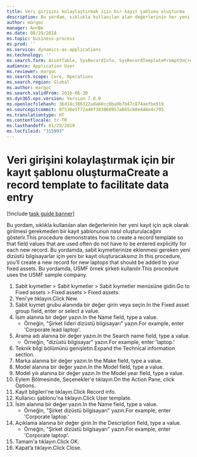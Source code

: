 ```yaml
---
title: Veri girişini kolaylaştırmak için bir kayıt şablonu oluşturma
description: Bu yordam, sıklıkla kullanılan alan değerlerinin her yeni kayıt için açık olarak girilmesi gerekmeden bir kayıt şablonunun nasıl oluşturulacağını gösterir.
author: margoc
manager: AnnBe
ms.date: 08/29/2018
ms.topic: business-process
ms.prod: ''
ms.service: dynamics-ax-applications
ms.technology: ''
ms.search.form: AssetTable, SysRecordInfo, SysRecordTemplatePromptOnCreate
audience: Application User
ms.reviewer: margoc
ms.search.scope: Core, Operations
ms.search.region: Global
ms.author: margoc
ms.search.validFrom: 2016-06-30
ms.dyn365.ops.version: Version 7.0.0
ms.openlocfilehash: 36d14c386322adab0cc0ba9b7b47c874aefbe519
ms.sourcegitcommit: 0f530e5f72a40f383868957a6b5cb0e446e4c795
ms.translationtype: HT
ms.contentlocale: tr-TR
ms.lasthandoff: 01/29/2019
ms.locfileid: "315993"
---
```

# <a name="create-a-record-template-to-facilitate-data-entry"></a><span data-ttu-id="66782-103">Veri girişini kolaylaştırmak için bir kayıt şablonu oluşturma</span><span class="sxs-lookup"><span data-stu-id="66782-103">Create a record template to facilitate data entry</span></span>

[!include [task guide banner](../../includes/task-guide-banner.md)]

<span data-ttu-id="66782-104">Bu yordam, sıklıkla kullanılan alan değerlerinin her yeni kayıt için açık olarak girilmesi gerekmeden bir kayıt şablonunun nasıl oluşturulacağını gösterir.</span><span class="sxs-lookup"><span data-stu-id="66782-104">This procedure demonstrates how to create a record template so that field values that are used often do not have to be entered explicitly for each new record.</span></span> <span data-ttu-id="66782-105">Bu yordamda, sabit kıymetlerinize eklenmesi gereken yeni dizüstü bilgisayarlar için yeni bir kayıt oluşturacaksınız.</span><span class="sxs-lookup"><span data-stu-id="66782-105">In this procedure, you’ll create a new record for new laptops that should be added to your fixed assets.</span></span> <span data-ttu-id="66782-106">Bu yordamda, USMF örnek şirketi kullanılır.</span><span class="sxs-lookup"><span data-stu-id="66782-106">This procedure uses the USMF sample company.</span></span>

1. <span data-ttu-id="66782-107">Sabit kıymetler > Sabit kıymetler > Sabit kıymetler menüsüne gidin.</span><span class="sxs-lookup"><span data-stu-id="66782-107">Go to Fixed assets > Fixed assets > Fixed assets.</span></span>
2. <span data-ttu-id="66782-108">Yeni'ye tıklayın.</span><span class="sxs-lookup"><span data-stu-id="66782-108">Click New.</span></span>
3. <span data-ttu-id="66782-109">Sabit kıymet grubu alanında bir değer girin veya seçin.</span><span class="sxs-lookup"><span data-stu-id="66782-109">In the Fixed asset group field, enter or select a value.</span></span>
4. <span data-ttu-id="66782-110">İsim alanına bir değer yazın.</span><span class="sxs-lookup"><span data-stu-id="66782-110">In the Name field, type a value.</span></span>
    * <span data-ttu-id="66782-111">Örneğin, "Şirket lideri dizüstü bilgisayarı" yazın.</span><span class="sxs-lookup"><span data-stu-id="66782-111">For example, enter 'Corporate lead laptop'.</span></span>  
5. <span data-ttu-id="66782-112">Arama adı alanına bir değer yazın.</span><span class="sxs-lookup"><span data-stu-id="66782-112">In the Search name field, type a value.</span></span>
    * <span data-ttu-id="66782-113">Örneğin, "dizüstü bilgisayar" yazın.</span><span class="sxs-lookup"><span data-stu-id="66782-113">For example, enter 'laptop.'</span></span>  
6. <span data-ttu-id="66782-114">Teknik bilgi bölümünü genişletin.</span><span class="sxs-lookup"><span data-stu-id="66782-114">Expand the Technical information section.</span></span>
7. <span data-ttu-id="66782-115">Marka alanına bir değer yazın.</span><span class="sxs-lookup"><span data-stu-id="66782-115">In the Make field, type a value.</span></span>
8. <span data-ttu-id="66782-116">Model alanına bir değer yazın.</span><span class="sxs-lookup"><span data-stu-id="66782-116">In the Model field, type a value.</span></span>
9. <span data-ttu-id="66782-117">Model yılı alanına bir değer yazın.</span><span class="sxs-lookup"><span data-stu-id="66782-117">In the Model year field, type a value.</span></span>
10. <span data-ttu-id="66782-118">Eylem Bölmesinde, Seçenekler'e tıklayın.</span><span class="sxs-lookup"><span data-stu-id="66782-118">On the Action Pane, click Options.</span></span>
11. <span data-ttu-id="66782-119">Kayıt bilgileri'ne tıklayın.</span><span class="sxs-lookup"><span data-stu-id="66782-119">Click Record info.</span></span>
12. <span data-ttu-id="66782-120">Kullanıcı şablonu'na tıklayın.</span><span class="sxs-lookup"><span data-stu-id="66782-120">Click User template.</span></span>
13. <span data-ttu-id="66782-121">İsim alanına bir değer yazın.</span><span class="sxs-lookup"><span data-stu-id="66782-121">In the Name field, type a value.</span></span>
    * <span data-ttu-id="66782-122">Örneğin, "Şirket dizüstü bilgisayarı" yazın.</span><span class="sxs-lookup"><span data-stu-id="66782-122">For example, enter 'Corporate laptop.'</span></span>  
14. <span data-ttu-id="66782-123">Açıklama alanına bir değer girin.</span><span class="sxs-lookup"><span data-stu-id="66782-123">In the Description field, type a value.</span></span>
    * <span data-ttu-id="66782-124">Örneğin, "Şirket dizüstü bilgisayarı" yazın.</span><span class="sxs-lookup"><span data-stu-id="66782-124">For example, enter 'Corporate laptop'.</span></span>  
15. <span data-ttu-id="66782-125">Tamam'a tıklayın.</span><span class="sxs-lookup"><span data-stu-id="66782-125">Click OK.</span></span>
16. <span data-ttu-id="66782-126">Kapat’a tıklayın.</span><span class="sxs-lookup"><span data-stu-id="66782-126">Click Close.</span></span>

